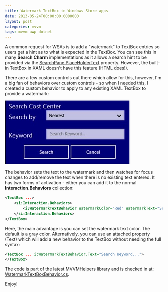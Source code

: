 ```yaml
---
title: Watermark TextBox in Windows Store apps
date: 2013-05-24T00:00:00.0000000
layout: post
categories: mvvm
tags: mvvm uwp dotnet
---
```


A common request for WSAs is to add a "watermark" to TextBox entries so users get a hint as to what is expected in the TextBox. You can see this in many **Search Charm** implementations as it allows a search hint to be provided via the [SearchPane.PlaceHolderText](http://msdn.microsoft.com/en-us/library/windows/apps/windows.applicationmodel.search.searchpane.placeholdertext.aspx) property.  However, the built-in TextBox in XAML doesn't have this feature (HTML does!).

There are a few custom controls out there which allow for this, however, I'm a big fan of behaviors over custom controls - so when I needed this, I created a custom behavior to apply to any existing XAML TextBox to provide a watermark:

![](/images/WatermarkText.jpg "WatermarkText")

The behavior sets the text to the watermark and then watches for focus changes to add/remove the text when there is no existing text entered.  It has two forms of activation - either you can add it to the normal **Interaction.Behaviors** collection:

```xml
<TextBox ...>
    <si:Interaction.Behaviors>
        <i:WatermarkTextBehavior WatermarkColor="Red" WatermarkText="Search Keyword..." />
    </si:Interaction.Behaviors>
</TextBox>
```

Here, the main advantage is you can set the watermark text color. The default is a gray color. Alternatively, you can use an attached property (Text) which will add a new behavior to the TextBox without needing the full syntax:

```xml
<TextBox ... i:WatermarkTextBehavior.Text="Search Keyword...">
</TextBox>
```

The code is part of the latest MVVMHelpers library and is checked in at: [WatermarkTextBoxBehavior.cs](https://github.com/markjulmar/mvvmhelpers/blob/04e100cebc75b9b2c4c72af26bfe8dc7b683dd83/MvvmHelpers.Portable/PlatformLibs/JulMar.Desktop/Interactivity/WatermarkTextBehavior.cs "WatermarkTextBoxBehavior.cs").

Enjoy!
